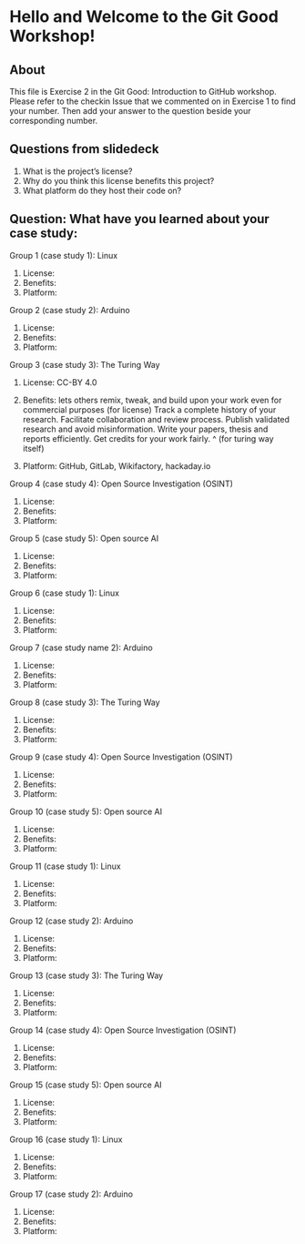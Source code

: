 # Hello and Welcome to the Git Good Workshop! 

## About 

This file is Exercise 2 in the Git Good: Introduction to GitHub workshop. 
Please refer to the checkin Issue that we commented on in Exercise 1 to find your number. Then add your answer to the question beside your corresponding number.

## Questions from slidedeck
1. What is the project’s license?
2. Why do you think this license benefits this project?
3. What platform do they host their code on?

## Question: What have you learned about your case study:

Group 1 (case study 1): Linux
1. License: 
2. Benefits:
3. Platform: 

Group 2 (case study 2): Arduino
1. License: 
2. Benefits: 
3. Platform: 

Group 3 (case study 3): The Turing Way
1. License: CC-BY 4.0
  
2. Benefits:
lets others remix, tweak, and build upon your work even for commercial purposes (for license)
Track a complete history of your research.
Facilitate collaboration and review process.
Publish validated research and avoid misinformation.
Write your papers, thesis and reports efficiently.
Get credits for your work fairly.
^ (for turing way itself)

3. Platform: GitHub, GitLab, Wikifactory, hackaday.io

Group 4 (case study 4): Open Source Investigation (OSINT)
1. License: 
2. Benefits: 
3. Platform: 

Group 5 (case study 5): Open source AI
1. License: 
2. Benefits:
4. Platform:

Group 6 (case study 1): Linux
1. License: 
2. Benefits: 
3. Platform: 

Group 7 (case study name 2): Arduino
1. License: 
2. Benefits: 
3. Platform: 

Group 8 (case study 3): The Turing Way
1. License: 
2. Benefits:
3. Platform: 

Group 9 (case study 4): Open Source Investigation (OSINT)
1. License:   
2. Benefits:
3. Platform:

Group 10 (case study 5): Open source AI
1. License: 
2. Benefits: 
3. Platform: 

Group 11 (case study 1): Linux
1. License: 
2. Benefits: 
3. Platform: 

Group 12 (case study 2): Arduino
1. License: 
2. Benefits:
3. Platform: 

Group 13 (case study 3): The Turing Way
1. License: 
2. Benefits:
3. Platform: 


Group 14 (case study 4): Open Source Investigation (OSINT)
1. License: 
2. Benefits:
3. Platform: 


Group 15 (case study 5): Open source AI
1. License: 
2. Benefits:
3. Platform: 


Group 16 (case study 1): Linux
1. License: 
2. Benefits:
3. Platform: 


Group 17 (case study 2): Arduino
1. License: 
2. Benefits:
3. Platform: 





